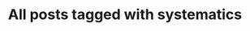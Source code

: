 ---
layout: tag
title: "All posts tagged with systematics"
permalink: /weblog/tags/systematics/
taxonomy: systematics
---